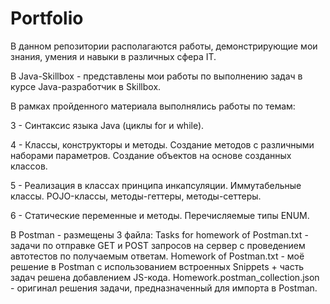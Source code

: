 # Portfolio
В данном репозитории располагаются работы, демонстрирующие мои знания, умения и навыки в различных сфера IT.

В Java-Skillbox - представлены мои работы по выполнению задач в курсе Java-разработчик в Skillbox.

В рамках пройденного материала выполнялись работы по темам:

3 - Синтаксис языка Java (циклы for и while).

4 - Классы, конструкторы и методы. Создание методов с различными наборами параметров. Создание объектов на основе созданных классов.

5 - Реализация в классах принципа инкапсуляции. Иммутабельные классы. POJO-классы, методы-геттеры, методы-сеттеры.

6 - Статические переменные и методы. Перечисляемые типы ENUM.


В Postman - размещены 3 файла:
Tasks for homework of Postman.txt - задачи по отправке GET и POST запросов на сервер с проведением автотестов по получаемым ответам.
Homework of Postman.txt - моё решение в Postman с использованием встроенных Snippets + часть задач решена добавлением JS-кода.
Homework.postman_collection.json - оригинал решения задачи, предназначенный для импорта в Postman.
